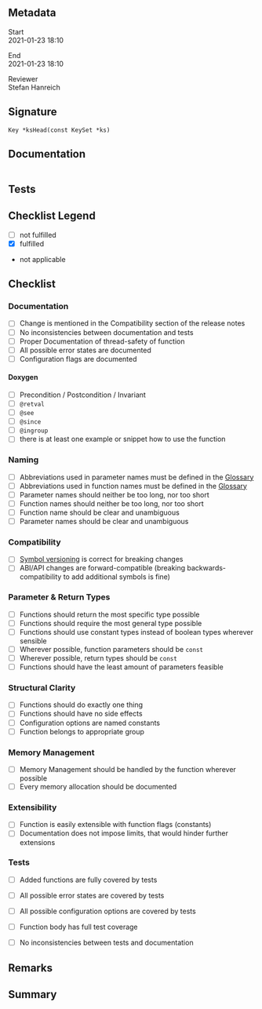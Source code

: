 ## Metadata
Start  
2021-01-23 18:10

End  
2021-01-23 18:10

Reviewer  
Stefan Hanreich


## Signature
`Key *ksHead(const KeySet *ks)`



## Documentation
```
```

## Tests


## Checklist Legend

- [ ] not fulfilled
- [x] fulfilled
- not applicable


## Checklist

### Documentation

- [ ] Change is mentioned in the Compatibility section of the release notes
- [ ] No inconsistencies between documentation and tests
- [ ] Proper Documentation of thread-safety of function
- [ ] All possible error states are documented
- [ ] Configuration flags are documented

#### Doxygen

- [ ] Precondition / Postcondition / Invariant
- [ ] `@retval`
- [ ] `@see`
- [ ] `@since`
- [ ] `@ingroup`
- [ ] there is at least one example or snippet how to use the function

### Naming

- [ ] Abbreviations used in parameter names must be defined in the
      [Glossary](/doc/help/elektra-glossary.md)
- [ ] Abbreviations used in function names must be defined in the
      [Glossary](/doc/help/elektra-glossary.md)
- [ ] Parameter names should neither be too long, nor too short
- [ ] Function names should neither be too long, nor too short
- [ ] Function name should be clear and unambiguous
- [ ] Parameter names should be clear and unambiguous

### Compatibility

- [ ] [Symbol versioning](/doc/dev/symbol-versioning.md)
      is correct for breaking changes
- [ ] ABI/API changes are forward-compatible (breaking backwards-compatibility
      to add additional symbols is fine)

### Parameter & Return Types

- [ ] Functions should return the most specific type possible
- [ ] Functions should require the most general type possible
- [ ] Functions should use constant types instead of boolean types
      wherever sensible
- [ ] Wherever possible, function parameters should be `const`
- [ ] Wherever possible, return types should be `const`
- [ ] Functions should have the least amount of parameters feasible

### Structural Clarity

- [ ] Functions should do exactly one thing
- [ ] Functions should have no side effects
- [ ] Configuration options are named constants
- [ ] Function belongs to appropriate group

### Memory Management

- [ ] Memory Management should be handled by the function wherever possible
- [ ] Every memory allocation should be documented

### Extensibility

- [ ] Function is easily extensible with function flags (constants)
- [ ] Documentation does not impose limits, that would hinder further extensions

### Tests

- [ ] Added functions are fully covered by tests
- [ ] All possible error states are covered by tests
- [ ] All possible configuration options are covered by tests
- [ ] Function body has full test coverage
- [ ] No inconsistencies between tests and documentation


## Remarks


## Summary
